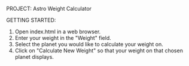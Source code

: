 PROJECT: Astro Weight Calculator

GETTING STARTED: 
1) Open index.html in a web browser. 
2) Enter your weight in the "Weight" field. 
3) Select the planet you would like to calculate your weight on. 
4) Click on "Calculate New Weight" so that your weight on that chosen planet displays. 

